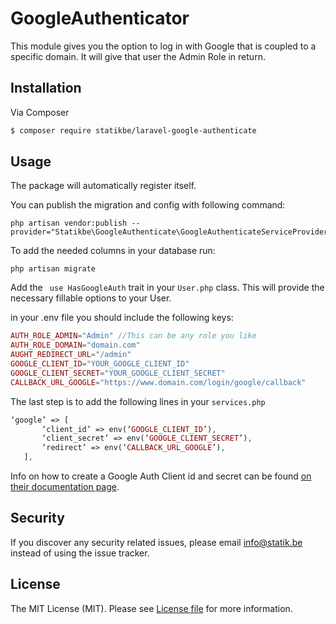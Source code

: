 # GoogleAuthenticator


This module gives you the option to log in with Google that is coupled to a specific domain.
It will give that user the Admin Role in return.

## Installation

Via Composer

``` bash
$ composer require statikbe/laravel-google-authenticate
```

## Usage

The package will automatically register itself.

You can publish the migration and config with following command:
```shell
php artisan vendor:publish --provider="Statikbe\GoogleAuthenticate\GoogleAuthenticateServiceProvider"
```

To add the needed columns in your database run:
 ``` shell
php artisan migrate
``` 

Add the ``` use HasGoogleAuth``` trait in your ```User.php``` class.
This will provide the necessary fillable options to your User.

in your .env file you should include the following keys:
``` php
AUTH_ROLE_ADMIN="Admin" //This can be any role you like
AUTH_ROLE_DOMAIN="domain.com"
AUGHT_REDIRECT_URL="/admin"
GOOGLE_CLIENT_ID="YOUR_GOOGLE_CLIENT_ID"
GOOGLE_CLIENT_SECRET="YOUR_GOOGLE_CLIENT_SECRET"
CALLBACK_URL_GOOGLE="https://www.domain.com/login/google/callback"
```

The last step is to add the following lines in your ```services.php```
```php
‘google’ => [
       ‘client_id’ => env(‘GOOGLE_CLIENT_ID’),
       ‘client_secret’ => env(‘GOOGLE_CLIENT_SECRET’),
       ‘redirect’ => env(‘CALLBACK_URL_GOOGLE’),
   ],
```


Info on how to create a Google Auth Client id and secret can be
found [on their documentation page](https://developers.google.com/identity/protocols/OAuth2).

## Security

If you discover any security related issues, please email [info@statik.be](mailto:info@statik.be) instead of using the issue tracker.

## License

The MIT License (MIT). Please see [License file](license.md) for more information.

